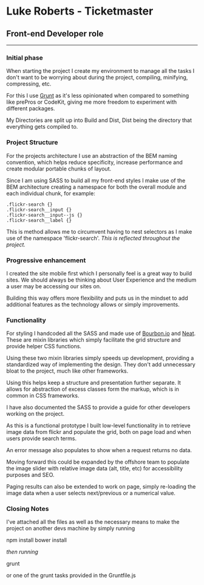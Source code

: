 # Luke Roberts - Ticketmaster
## Front-end Developer role
---
### Initial phase

When starting the project I create my environment to manage all the tasks I don't want to be worrying about during the project, compiling, minifying, compressing, etc.

For this I use [Grunt](http://gruntjs.com) as it's less opinionated when compared to something like prePros or CodeKit, giving me more freedom to experiment with different packages.

My Directories are split up into Build and Dist, Dist being the directory that everything gets compiled to.

### Project Structure

For the projects architecture I use an abstraction of the BEM naming convention, which helps reduce specificity, increase performance and create modular portable chunks of layout.

Since I am using SASS to build all my front-end styles I make use of the BEM architecture creating a namespace for both the overall module and each individual chunk, for example:

    .flickr-search {}
    .flickr-search__input {}
    .flickr-search__input--js {}
    .flickr-search__label {}

This is method allows me to circumvent having to nest selectors as I make use of the namespace 'flickr-search'.
*This is reflected throughout the project.*

### Progressive enhancement

I created the site mobile first which I personally feel is a great way to build sites.  We should always be thinking about User Experience and the medium a user may be accessing our sites on.

Building this way offers more flexibility and puts us in the mindset to add additional features as the technology allows or simply improvements.

### Functionality

For styling I handcoded all the SASS and made use of [Bourbon.io](http://bourbon.io) and [Neat](http://neat.bourbon.io/).  These are mixin libraries which simply facilitate the grid structure and provide helper CSS functions.

Using these two mixin libraries simply speeds up development, providing a standardized way of implementing the design.  They don't add unnecessary bloat to the project, much like other frameworks.

Using this helps keep a structure and presentation further separate.  It allows for abstraction of excess classes form the markup, which is in common in CSS frameworks.

I have also documented the SASS to provide a guide for other developers working on the project.

As this is a functional prototype I built low-level functionality in to retrieve image data from flickr and populate the grid, both on page load and when users provide search terms.

An error message also populates to show when a request returns no data. 
 
Moving forward this could be expanded by the offshore team to populate the image slider with relative image data (alt, title, etc) for accessibility purposes and SEO.

Paging results can also be extended to work on page, simply re-loading the image data when a user selects next/previous or a numerical value.

### Closing Notes

I've attached all the files as well as the necessary means to make the project on another devs machine by simply running 

npm install
bower install

*then running*

grunt

or one of the grunt tasks provided in the Gruntfile.js

